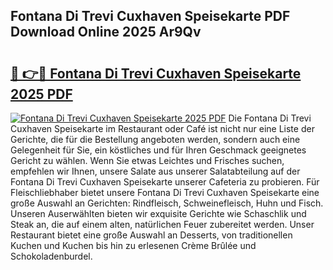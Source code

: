 ## Fontana Di Trevi Cuxhaven Speisekarte PDF Download Online 2025 Ar9Qv

# <h2><a href="http://gcc5u5.nevu.top/?p=Fontana+Di+Trevi+Cuxhaven+Speisekarte">🔗 👉🔴 Fontana Di Trevi Cuxhaven Speisekarte 2025 PDF</a></h2>

[![Fontana Di Trevi Cuxhaven Speisekarte 2025 PDF](https://i.imgur.com/dBaPXMq.png)](http://gcc5u5.nevu.top/?p=Fontana+Di+Trevi+Cuxhaven+Speisekarte)
Die Fontana Di Trevi Cuxhaven Speisekarte im Restaurant oder Café ist nicht nur eine Liste der Gerichte, die für die Bestellung angeboten werden, sondern auch eine Gelegenheit für Sie, ein köstliches und für Ihren Geschmack geeignetes Gericht zu wählen. Wenn Sie etwas Leichtes und Frisches suchen, empfehlen wir Ihnen, unsere Salate aus unserer Salatabteilung auf der Fontana Di Trevi Cuxhaven Speisekarte unserer Cafeteria zu probieren. Für Fleischliebhaber bietet unsere Fontana Di Trevi Cuxhaven Speisekarte eine große Auswahl an Gerichten: Rindfleisch, Schweinefleisch, Huhn und Fisch. Unseren Auserwählten bieten wir exquisite Gerichte wie Schaschlik und Steak an, die auf einem alten, natürlichen Feuer zubereitet werden. Unser Restaurant bietet eine große Auswahl an Desserts, von traditionellen Kuchen und Kuchen bis hin zu erlesenen Crème Brûlée und Schokoladenburdel.
